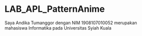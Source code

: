 # LAB_APL_PatternAnime
Saya Andika Tumanggor dengan NIM 1908107010052 merupakan mahasiswa Informatika pada Universitas Syiah Kuala
